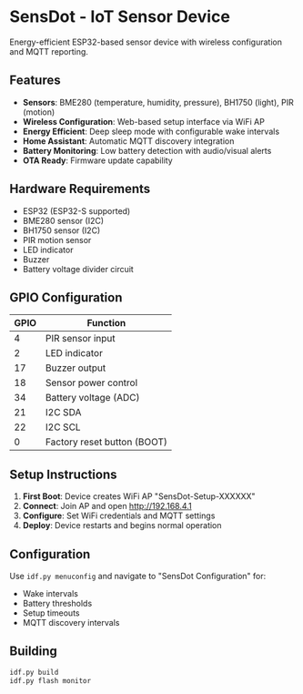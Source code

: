 # SensDot - IoT Sensor Device

Energy-efficient ESP32-based sensor device with wireless configuration and MQTT reporting.

## Features

- **Sensors**: BME280 (temperature, humidity, pressure), BH1750 (light), PIR (motion)
- **Wireless Configuration**: Web-based setup interface via WiFi AP
- **Energy Efficient**: Deep sleep mode with configurable wake intervals
- **Home Assistant**: Automatic MQTT discovery integration
- **Battery Monitoring**: Low battery detection with audio/visual alerts
- **OTA Ready**: Firmware update capability

## Hardware Requirements

- ESP32 (ESP32-S supported)
- BME280 sensor (I2C)
- BH1750 sensor (I2C) 
- PIR motion sensor
- LED indicator
- Buzzer
- Battery voltage divider circuit

## GPIO Configuration

| GPIO | Function |
|------|----------|
| 4    | PIR sensor input |
| 2    | LED indicator |
| 17   | Buzzer output |
| 18   | Sensor power control |
| 34   | Battery voltage (ADC) |
| 21   | I2C SDA |
| 22   | I2C SCL |
| 0    | Factory reset button (BOOT) |

## Setup Instructions

1. **First Boot**: Device creates WiFi AP "SensDot-Setup-XXXXXX"
2. **Connect**: Join AP and open http://192.168.4.1
3. **Configure**: Set WiFi credentials and MQTT settings
4. **Deploy**: Device restarts and begins normal operation

## Configuration

Use `idf.py menuconfig` and navigate to "SensDot Configuration" for:
- Wake intervals
- Battery thresholds  
- Setup timeouts
- MQTT discovery intervals

## Building

```bash
idf.py build
idf.py flash monitor